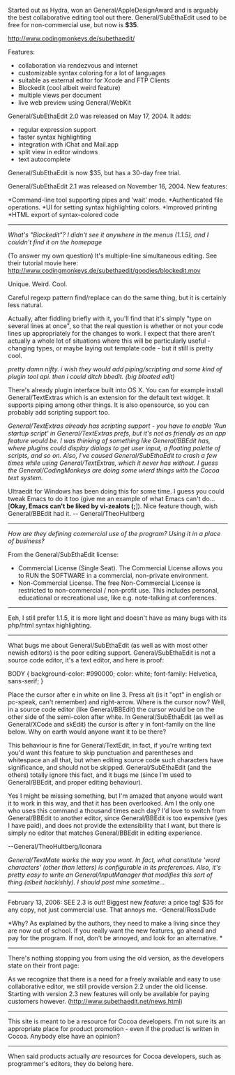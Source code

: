 

Started out as Hydra, won an General/AppleDesignAward and is arguably the best collaborative editing tool out there. General/SubEthaEdit used to be free for non-commercial use, but now is **$35**.

http://www.codingmonkeys.de/subethaedit/

Features:

* collaboration via rendezvous and internet
* customizable syntax coloring for a lot of languages
* suitable as external editor for Xcode and FTP Clients
* Blockedit (cool albeit weird feature)
* multiple views per document
* live web preview using General/WebKit


General/SubEthaEdit 2.0 was released on May 17, 2004. It adds: 


* regular expression support
* faster syntax highlighting
* integration with iChat and Mail.app
* split view in editor windows
* text autocomplete


General/SubEthaEdit is now $35, but has a 30-day free trial.

General/SubEthaEdit 2.1 was released on November 16, 2004. New features:


*Command-line tool supporting pipes and 'wait' mode.
*Authenticated file operations.
*UI for setting syntax highlighting colors.
*Improved printing
*HTML export of syntax-colored code


----

*What's "Blockedit"? I didn't see it anywhere in the menus (1.1.5), and I couldn't find it on the homepage*

(To answer my own question) It's multiple-line simultaneous editing.  See their tutorial movie here: http://www.codingmonkeys.de/subethaedit/goodies/blockedit.mov

Unique. Weird. Cool.

Careful regexp pattern find/replace can do the same thing, but it is certainly less natural.

Actually, after fiddling briefly with it, you'll find that it's simply "type on several lines at once", so that the real question is whether or not your code lines up appropriately for the changes to work.  I expect that there aren't actually a whole lot of situations where this will be particularly useful - changing types, or maybe laying out template code - but it still is pretty cool.

*pretty damn nifty. i wish they would add piping/scripting and some kind of plugin tool api. then i could ditch bbedit. (big bloated edit)*

There's already plugin interface built into OS X. You can for example install General/TextExtras which is an extension for the default text widget. It supports piping among other things. It is also opensource, so you can probably add scripting support too.

*General/TextExtras already has scripting support - you have to enable 'Run startup script' in General/TextExtras prefs, but it's not as friendly as an app feature would be. I was thinking of something like General/BBEdit has, where plugins could display dialogs to get user input, a floating palette of scripts, and so on. Also, I've caused General/SubEthaEdit to crash a few times while using General/TextExtras, which it never has without. I guess the General/CodingMonkeys are doing some wierd things with the Cocoa text system.*

Ultraedit for Windows has been doing this for some time. I guess you could tweak Emacs to do it too (give me an example of what Emacs can't do... [**Okay, Emacs can't be liked by vi-zealots (;**]). Nice feature though, wish General/BBEdit had it. -- General/TheoHultberg

----

*How are they defining commercial use of the program? Using it in a place of business?*

From the General/SubEthaEdit license:


*  Commercial License (Single Seat). The Commercial License allows you to RUN the SOFTWARE in a commercial, non-private environment.
* Non-Commercial License. The free Non-Commercial License is restricted to non-commercial / non-profit use. This includes personal, educational or recreational use, like e.g. note-talking at conferences. 


----

Eeh, I still prefer 1.1.5, it is more light and doesn't have as many bugs with its php/html syntax highlighting.

----

What bugs me about General/SubEthaEdit (as well as with most other newish editors) is the poor editing support. General/SubEthaEdit is not a source code editor, it's a text editor, and here is proof:

    
BODY {
	background-color: #990000;
	color: white;
	font-family: Helvetica, sans-serif;
}


Place the cursor after e in white on line 3. Press alt (is it "opt" in english or pc-speak, can't remember) and right-arrow. Where is the cursor now? Well, in a source code editor (like General/BBEdit) the cursor would be on the other side of the semi-colon after white. In General/SubEthaEdit (as well as General/XCode and skEdit) the cursor is after y in font-family on the line below. Why on earth would anyone want it to be there?

This behaviour is fine for General/TextEdit, in fact, if you're writing text you'd want this feature to skip punctuation and parentheses and whitespace an all that, but when editing source code such characters have significance, and should not be skipped. General/SubEthaEdit (and the others) totally ignore this fact, and it bugs me (since I'm used to General/BBEdit, and proper editing behaviour).

Yes I might be missing something, but I'm amazed that anyone would want it to work in this way, and that it has been overlooked. Am I the only one who uses this command a thousand times each day? I'd love to switch from General/BBEdit to another editor, since General/BBEdit is too expensive (yes I have paid), and does not provide the extensibility that I want, but there is simply no editor that matches General/BBEdit in editing experience.

--General/TheoHultberg/Iconara

*General/TextMate works the way you want. In fact, what constitute 'word characters' (other than letters) is configurable in its preferences. Also, it's pretty easy to write an General/InputManager that modifies this sort of thing (albeit hackishly). I should post mine sometime...*

----

February 13, 2006: SEE 2.3 is out!  Biggest new *feature*: a price tag!  $35 for any copy, not just commercial use.  That annoys me. -General/RossDude

*Why? As explained by the authors, they need to make a living since they are now out of school. If you really want the new features, go ahead and pay for the program. If not, don't be annoyed, and look for an alternative.
*

----

There's nothing stopping you from using the old version, as the developers state on their front page:

As we recognize that there is a need for a freely available and easy to use collaborative editor, we still provide version 2.2 under the old license. Starting with version 2.3 new features will only be available for paying customers however. (http://www.subethaedit.net/news.html)

----

This site is meant to be a resource for Cocoa developers. I'm not sure its an appropriate place for product promotion - even if the product is written in Cocoa. Anybody else have an opinion? 

----
When said products actually *are* resources for Cocoa developers, such as programmer's editors, they do belong here.
